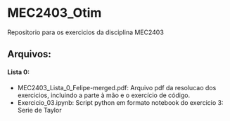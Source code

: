 # MEC2403_Otim
Repositorio para os exercicios da disciplina MEC2403

## Arquivos:

#### Lista 0:

- MEC2403_Lista_0_Felipe-merged.pdf: Arquivo pdf da resolucao dos exercicios, incluindo a parte à mão e o exercício de código.
- Exercicio_03.ipynb: Script python em formato notebook do exercicio 3: Serie de Taylor


